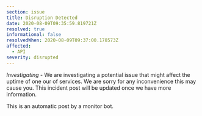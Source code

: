 ```yaml
---
section: issue
title: Disruption Detected
date: 2020-08-09T09:35:59.819721Z
resolved: true
informational: false
resolvedWhen: 2020-08-09T09:37:00.178573Z
affected:
  - API
severity: disrupted
---
```

*Investigating* - We are investigating a potential issue that might affect the uptime of one our of services. We are sorry for any inconvenience this may cause you. This incident post will be updated once we have more information.

This is an automatic post by a monitor bot.
        